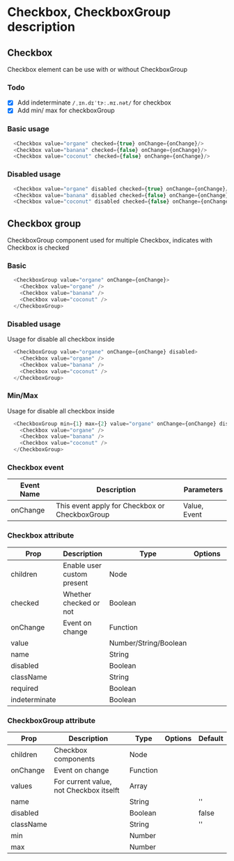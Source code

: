 # Checkbox, CheckboxGroup description

## Checkbox

Checkbox element can be use with or without CheckboxGroup

### Todo

- [x] Add indeterminate `/ˌɪn.dɪˈtɝː.mɪ.nət/` for checkbox
- [x] Add min/ max for checkboxGroup

### Basic usage

```Javascript
  <Checkbox value="organe" checked={true} onChange={onChange}/>
  <Checkbox value="banana" checked={false} onChange={onChange}/>
  <Checkbox value="coconut" checked={false} onChange={onChange}/>
```

### Disabled usage

```Javascript
  <Checkbox value="organe" disabled checked={true} onChange={onChange}/>
  <Checkbox value="banana" disabled checked={false} onChange={onChange}/>
  <Checkbox value="coconut" disabled checked={false} onChange={onChange}/>
```

## Checkbox group

CheckboxGroup component used for multiple Checkbox, indicates with Checkbox is checked

### Basic

```Javascript
  <CheckboxGroup value="organe" onChange={onChange}>
    <Checkbox value="organe" />
    <Checkbox value="banana" />
    <Checkbox value="coconut" />
  </CheckboxGroup>
```

### Disabled usage

Usage for disable all checkbox inside

```Javascript
  <CheckboxGroup value="organe" onChange={onChange} disabled>
    <Checkbox value="organe" />
    <Checkbox value="banana" />
    <Checkbox value="coconut" />
  </CheckboxGroup>
```

### Min/Max

Usage for disable all checkbox inside

```Javascript
  <CheckboxGroup min={1} max={2} value="organe" onChange={onChange} disabled>
    <Checkbox value="organe" />
    <Checkbox value="banana" />
    <Checkbox value="coconut" />
  </CheckboxGroup>
```

### Checkbox event

| Event Name | Description                                    | Parameters   |
|------------|------------------------------------------------|--------------|
| onChange   | This event apply for Checkbox or CheckboxGroup | Value, Event |

### Checkbox attribute

| Prop           | Description                | Type                  | Options | Default |
|----------------|----------------------------|-----------------------|---------|---------|
| children       | Enable user custom present | Node                  |         |         |
| checked        | Whether checked or not     | Boolean               |         | false   |
| onChange       | Event on change            | Function              |         |         |
| value          |                            | Number/String/Boolean |         |         |
| name           |                            | String                |         | ''      |
| disabled       |                            | Boolean               |         | false   |
| className      |                            | String                |         | ''      |
| required       |                            | Boolean               |         | false   |
| indeterminate  |                            | Boolean               |         | false   |

### CheckboxGroup attribute

| Prop      | Description                             | Type                  | Options | Default |
|-----------|-----------------------------------------|-----------------------|---------|---------|
| children  | Checkbox components                     | Node                  |         |         |
| onChange  | Event on change                         | Function              |         |         |
| values    | For current value, not Checkbox itselft | Array                 |         |         |
| name      |                                         | String                |         | ''      |
| disabled  |                                         | Boolean               |         | false   |
| className |                                         | String                |         | ''      |
| min       |                                         | Number                |         |         |
| max       |                                         | Number                |         |         |
